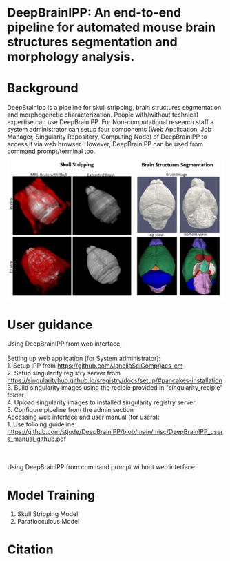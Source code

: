 # DeepBrainIPP: An end-to-end pipeline for automated mouse brain structures segmentation and morphology analysis.

# Background
DeepBrainIpp is a pipeline for skull stripping, brain structures segmentation and morphogenetic characterization. People with/without technical expertise can use DeepBrainIPP. For Non-computational research staff a system administrator can setup four components (Web Application, Job Manager, Singularity Repository, Computing Node) of DeepBrainIPP to access it via web browser. However, DeepBrainIPP can be used from command prompt/terminal too.  


![skull stripping](misc/3.jpg?raw=true "Skull Stripping")

# User guidance
  
  Using DeepBrainIPP from web interface:<br/><br/>
    Setting up web application (for System administrator):<br/>
        1. Setup IPP from https://github.com/JaneliaSciComp/jacs-cm <br/>
        2. Setup singularity registry server from https://singularityhub.github.io/sregistry/docs/setup/#pancakes-installation <br/>
        3. Build singularity images using the recipie provided in "singularity_recipie" folder <br/>
        4. Upload singularity images to installed singularity registry server <br/>
        5. Configure pipeline from the admin section <br/>
  Accessing web interface and user manual (for users): <br/>
        1. Use folloing guideline https://github.com/stjude/DeepBrainIPP/blob/main/misc/DeepBrainIPP_users_manual_github.pdf

<br/> <br/>
Using DeepBrainIPP from command prompt without web interface 

# Model Training 
  1. Skull Stripping Model
  2. Paraflocculous Model


# Citation
